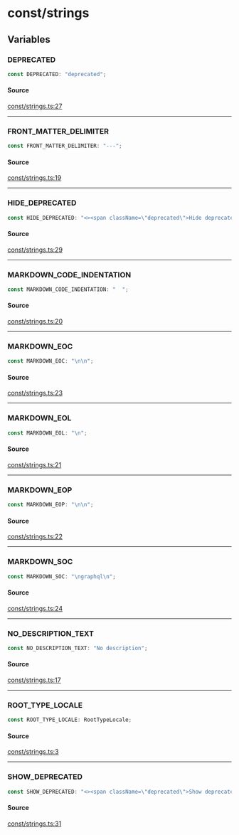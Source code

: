 # const/strings

## Variables

### DEPRECATED

```ts
const DEPRECATED: "deprecated";
```

#### Source

[const/strings.ts:27](https://github.com/graphql-markdown/graphql-markdown/blob/main/packages/printer-legacy/src/const/strings.ts#L27)

***

### FRONT\_MATTER\_DELIMITER

```ts
const FRONT_MATTER_DELIMITER: "---";
```

#### Source

[const/strings.ts:19](https://github.com/graphql-markdown/graphql-markdown/blob/main/packages/printer-legacy/src/const/strings.ts#L19)

***

### HIDE\_DEPRECATED

```ts
const HIDE_DEPRECATED: "<><span className=\"deprecated\">Hide deprecated</span></>";
```

#### Source

[const/strings.ts:29](https://github.com/graphql-markdown/graphql-markdown/blob/main/packages/printer-legacy/src/const/strings.ts#L29)

***

### MARKDOWN\_CODE\_INDENTATION

```ts
const MARKDOWN_CODE_INDENTATION: "  ";
```

#### Source

[const/strings.ts:20](https://github.com/graphql-markdown/graphql-markdown/blob/main/packages/printer-legacy/src/const/strings.ts#L20)

***

### MARKDOWN\_EOC

```ts
const MARKDOWN_EOC: "\n\n";
```

#### Source

[const/strings.ts:23](https://github.com/graphql-markdown/graphql-markdown/blob/main/packages/printer-legacy/src/const/strings.ts#L23)

***

### MARKDOWN\_EOL

```ts
const MARKDOWN_EOL: "\n";
```

#### Source

[const/strings.ts:21](https://github.com/graphql-markdown/graphql-markdown/blob/main/packages/printer-legacy/src/const/strings.ts#L21)

***

### MARKDOWN\_EOP

```ts
const MARKDOWN_EOP: "\n\n";
```

#### Source

[const/strings.ts:22](https://github.com/graphql-markdown/graphql-markdown/blob/main/packages/printer-legacy/src/const/strings.ts#L22)

***

### MARKDOWN\_SOC

```ts
const MARKDOWN_SOC: "\ngraphql\n";
```

#### Source

[const/strings.ts:24](https://github.com/graphql-markdown/graphql-markdown/blob/main/packages/printer-legacy/src/const/strings.ts#L24)

***

### NO\_DESCRIPTION\_TEXT

```ts
const NO_DESCRIPTION_TEXT: "No description";
```

#### Source

[const/strings.ts:17](https://github.com/graphql-markdown/graphql-markdown/blob/main/packages/printer-legacy/src/const/strings.ts#L17)

***

### ROOT\_TYPE\_LOCALE

```ts
const ROOT_TYPE_LOCALE: RootTypeLocale;
```

#### Source

[const/strings.ts:3](https://github.com/graphql-markdown/graphql-markdown/blob/main/packages/printer-legacy/src/const/strings.ts#L3)

***

### SHOW\_DEPRECATED

```ts
const SHOW_DEPRECATED: "<><span className=\"deprecated\">Show deprecated</span></>";
```

#### Source

[const/strings.ts:31](https://github.com/graphql-markdown/graphql-markdown/blob/main/packages/printer-legacy/src/const/strings.ts#L31)
